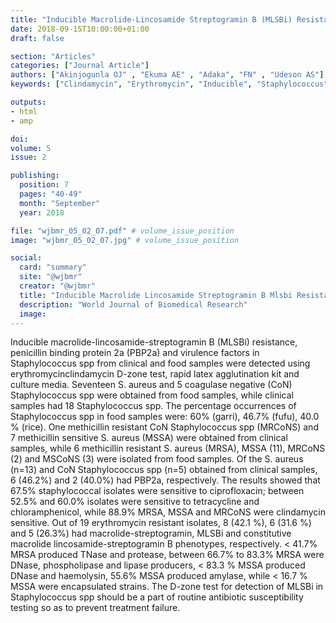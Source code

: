 ```yaml
---
title: "Inducible Macrolide-Lincosamide Streptogramin B (MLSBi) Resistance Penicillin Binding Protein 2a (PBP2a) and Virulence Factors in Staphylococcus Isolates From Clinical and Food Sources"
date: 2018-09-15T10:00:00+01:00
draft: false

section: "Articles"
categories: ["Journal Article"]
authors: ["Akinjogunla OJ" , "Ekuma AE" , "Adaka", "FN" , "Udeson AS"]
keywords: ["Clindamycin", "Erythromycin", "Inducible", "Staphylococcus", "Virulence"]

outputs: 
- html
- amp

doi:
volume: 5
issue: 2

publishing:
  position: 7
  pages: "40-49"
  month: "September"
  year: 2018

file: "wjbmr_05_02_07.pdf" # volume_issue_position
image: "wjbmr_05_02_07.jpg" # volume_issue_position

social:
  card: "summary"
  site: "@wjbmr"
  creator: "@wjbmr"
  title: "Inducible Macrolide Lincosamide Streptogramin B Mlsbi Resistance Penicillin Binding Protein 2a Pbp2a and Virulence Factors in Staphylococcus Isolates From Clinical and Food Sources"
  description: "World Journal of Biomedical Research"
  image:
---
```

Inducible macrolide-lincosamide-streptogramin B (MLSBi) resistance, penicillin binding protein 2a (PBP2a)
and virulence factors in Staphylococcus spp from clinical and food samples were detected using erythromycinclindamycin D-zone test, rapid latex agglutination kit and culture media. Seventeen S. aureus and 5 coagulase
negative (CoN) Staphylococcus spp were obtained from food samples, while clinical samples had 18
Staphylococcus spp. The percentage occurrences of Staphylococcus spp in food samples were: 60% (garri),
46.7% (fufu), 40.0 % (rice). One methicillin resistant CoN Staphylococcus spp (MRCoNS) and 7 methicillin
sensitive S. aureus (MSSA) were obtained from clinical samples, while 6 methicillin resistant S. aureus
(MRSA), MSSA (11), MRCoNS (2) and MSCoNS (3) were isolated from food samples. Of the S. aureus (n=13)
and CoN Staphylococcus spp (n=5) obtained from clinical samples, 6 (46.2%) and 2 (40.0%) had PBP2a,
respectively. The results showed that 67.5% staphylococcal isolates were sensitive to ciprofloxacin; between
52.5% and 60.0% isolates were sensitive to tetracycline and chloramphenicol, while 88.9% MRSA, MSSA and
MRCoNS were clindamycin sensitive. Out of 19 erythromycin resistant isolates, 8 (42.1 %), 6 (31.6 %) and 5
(26.3%) had macrolide-streptogramin, MLSBi and constitutive macrolide lincosamide-streptogramin B
phenotypes, respectively. < 41.7% MRSA produced TNase and protease, between 66.7% to 83.3% MRSA were
DNase, phospholipase and lipase producers, < 83.3 % MSSA produced DNase and haemolysin, 55.6% MSSA
produced amylase, while < 16.7 % MSSA were encapsulated strains. The D-zone test for detection of MLSBi in
Staphylococcus spp should be a part of routine antibiotic susceptibility testing so as to prevent treatment failure. 